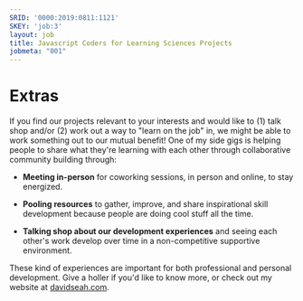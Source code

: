 ```yaml
---
SRID: '0000:2019:0811:1121'
SKEY: 'job:3'
layout: job
title: Javascript Coders for Learning Sciences Projects
jobmeta: "001"
---
```

# Extras

If you find our projects relevant to your interests and would like to (1) talk shop and/or (2) work out a way to "learn on the job" in, we might be able to work something out to our mutual benefit! One of my side gigs is helping people to share what they're learning with each other through collaborative community building through:

* **Meeting in-person** for coworking sessions, in person and online, to stay energized.

* **Pooling resources** to gather, improve, and share inspirational skill development because people are doing cool stuff all the time.

* **Talking shop about our development experiences** and seeing each other's work develop over time in a non-competitive supportive environment. 

These kind of experiences are important for both professional and personal development. Give a holler if you'd like to know more, or check out my website at [davidseah.com](https://davidseah.com).
